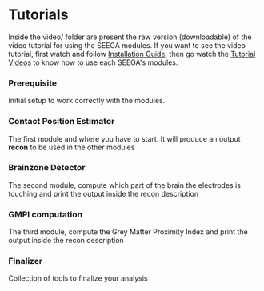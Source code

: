 # Tutorials
Inside the video/ folder are present the raw version (downloadable) of the video tutorial for using the SEEGA modules.
If you want to see the video tutorial, first watch and follow [Installation Guide](https://github.com/mnarizzano/SEEGA/wiki/Installation--Guide), then go watch the [Tutorial Videos](https://github.com/mnarizzano/SEEGA/wiki/Use) to know how to use each SEEGA's modules.

### Prerequisite

Initial setup to work correctly with the modules.

### Contact Position Estimator
The first module and where you have to start. It will produce an output **recon** to be used in the other modules

### Brainzone Detector
The second module, compute which part of the brain the electrodes is touching and print the output inside the recon description

### GMPI computation
The third module, compute the Grey Matter Proximity Index and print the output inside the recon description

### Finalizer
Collection of tools to finalize your analysis
